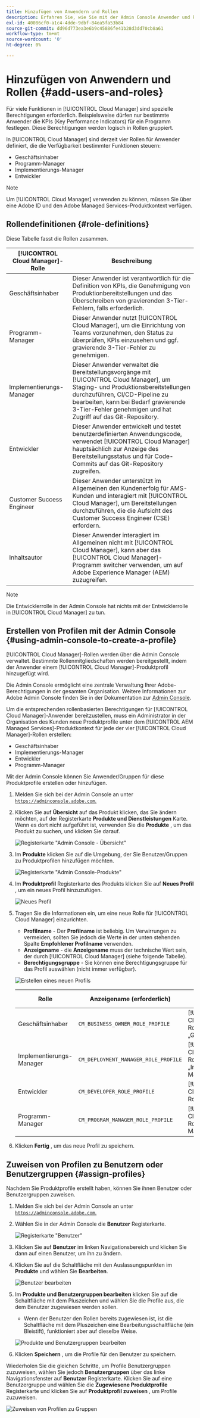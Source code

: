 ```yaml
---
title: Hinzufügen von Anwendern und Rollen
description: Erfahren Sie, wie Sie mit der Admin Console Anwender und Rollen hinzufügen und Profile erstellen können.
exl-id: 40086cf0-a1c4-4dde-9dbf-84ea5fa53b84
source-git-commit: dd96d773ea3e6b9c45886fe41b28d3dd70cb8a61
workflow-type: tm+mt
source-wordcount: '0'
ht-degree: 0%

---
```



# Hinzufügen von Anwendern und Rollen {#add-users-and-roles}

Für viele Funktionen in [!UICONTROL Cloud Manager] sind spezielle Berechtigungen erforderlich. Beispielsweise dürfen nur bestimmte Anwender die KPIs (Key Performance Indicators) für ein Programm festlegen. Diese Berechtigungen werden logisch in Rollen gruppiert.

In [!UICONTROL Cloud Manager] sind derzeit vier Rollen für Anwender definiert, die die Verfügbarkeit bestimmter Funktionen steuern:

* Geschäftsinhaber
* Programm-Manager
* Implementierungs-Manager
* Entwickler

>[!NOTE]
>
>Um [!UICONTROL Cloud Manager] verwenden zu können, müssen Sie über eine Adobe ID und den Adobe Managed Services-Produktkontext verfügen.

## Rollendefinitionen {#role-definitions}

Diese Tabelle fasst die Rollen zusammen.

| [!UICONTROL Cloud Manager]-Rolle | Beschreibung |
|--- |--- |
| Geschäftsinhaber | Dieser Anwender ist verantwortlich für die Definition von KPIs, die Genehmigung von Produktionbereitstellungen und das Überschreiben von gravierenden 3-Tier-Fehlern, falls erforderlich. |
| Programm-Manager | Dieser Anwender nutzt [!UICONTROL Cloud Manager], um die Einrichtung von Teams vorzunehmen, den Status zu überprüfen, KPIs einzusehen und ggf. gravierende 3-Tier-Fehler zu genehmigen. |
| Implementierungs-Manager | Dieser Anwender verwaltet die Bereitstellungsvorgänge mit [!UICONTROL Cloud Manager], um Staging- und Produktionsbereitstellungen durchzuführen, CI/CD-Pipeline zu bearbeiten, kann bei Bedarf gravierende 3-Tier-Fehler genehmigen und hat Zugriff auf das Git-Repository. |
| Entwickler | Dieser Anwender entwickelt und testet benutzerdefinierten Anwendungscode, verwendet [!UICONTROL Cloud Manager] hauptsächlich zur Anzeige des Bereitstellungsstatus und für Code-Commits auf das Git-Repository zugreifen. |
| Customer Success Engineer | Dieser Anwender unterstützt im Allgemeinen den Kundenerfolg für AMS-Kunden und interagiert mit [!UICONTROL Cloud Manager], um Bereitstellungen durchzuführen, die die Aufsicht des Customer Success Engineer (CSE) erfordern. |
| Inhaltsautor | Dieser Anwender interagiert im Allgemeinen nicht mit [!UICONTROL Cloud Manager], kann aber das [!UICONTROL Cloud Manager]-Programm switcher verwenden, um auf Adobe Experience Manager (AEM) zuzugreifen. |

>[!NOTE]
>
>Die Entwicklerrolle in der Admin Console hat nichts mit der Entwicklerrolle in [!UICONTROL Cloud Manager] zu tun.

## Erstellen von Profilen mit der Admin Console {#using-admin-console-to-create-a-profile}

[!UICONTROL Cloud Manager]-Rollen werden über die Admin Console verwaltet. Bestimmte Rollenmitgliedschaften werden bereitgestellt, indem der Anwender einem [!UICONTROL Cloud Manager]-Produktprofil hinzugefügt wird.

Die Admin Console ermöglicht eine zentrale Verwaltung Ihrer Adobe-Berechtigungen in der gesamten Organisation. Weitere Informationen zur Adobe Admin Console finden Sie in der Dokumentation zur [Admin Console](https://helpx.adobe.com/de/enterprise/using/admin-console.html).

Um die entsprechenden rollenbasierten Berechtigungen für [!UICONTROL Cloud Manager]-Anwender bereitzustellen, muss ein Administrator in der Organisation des Kunden neue Produktprofile unter dem [!UICONTROL AEM Managed Services]-Produktkontext für jede der vier [!UICONTROL Cloud Manager]-Rollen erstellen:

* Geschäftsinhaber
* Implementierungs-Manager
* Entwickler
* Programm-Manager

Mit der Admin Console können Sie Anwender/Gruppen für diese Produktprofile erstellen oder hinzufügen.

1. Melden Sie sich bei der Admin Console an unter [`https://adminconsole.adobe.com`.](https://adminconsole.adobe.com)

1. Klicken Sie auf **Übersicht** auf das Produkt klicken, das Sie ändern möchten, auf der Registerkarte **Produkte und Dienstleistungen** Karte. Wenn es dort nicht aufgeführt ist, verwenden Sie die **Produkte** , um das Produkt zu suchen, und klicken Sie darauf.

   ![Registerkarte &quot;Admin Console - Übersicht&quot;](/help/assets/admin-console-overview.png)

1. Im **Produkte** klicken Sie auf die Umgebung, der Sie Benutzer/Gruppen zu Produktprofilen hinzufügen möchten.

   ![Registerkarte &quot;Admin Console-Produkte&quot;](/help/assets/admin-console-product.png)

1. Im **Produktprofil** Registerkarte des Produkts klicken Sie auf **Neues Profil** , um ein neues Profil hinzuzufügen.

   ![Neues Profil](/help/assets/admin-console-product-profiles.png)

1. Tragen Sie die Informationen ein, um eine neue Rolle für [!UICONTROL Cloud Manager] einzurichten.

   * **Profilname** - Der **Profilname** ist beliebig. Um Verwirrungen zu vermeiden, sollten Sie jedoch die Werte in der unten stehenden Spalte **Empfohlener Profilname** verwenden.
   * **Anzeigename** - die **Anzeigename** muss der technische Wert sein, der durch [!UICONTROL Cloud Manager] (siehe folgende Tabelle).
   * **Berechtigungsgruppe** - Sie können eine Berechtigungsgruppe für das Profil auswählen (nicht immer verfügbar).

   ![Erstellen eines neuen Profils](/help/assets/screen_shot_2018-05-04at171819.png)

   | Rolle | Anzeigename (erforderlich) | Empfohlener Profilname |
   |---|---|---|
   | Geschäftsinhaber | `CM_BUSINESS_OWNER_ROLE_PROFILE` | [!UICONTROL Cloud Manager] – Rolle „Geschäftsinhaber“ |
   | Implementierungs-Manager | `CM_DEPLOYMENT_MANAGER_ROLE_PROFILE` | [!UICONTROL Cloud Manager] – Rolle „Implementierungs-Manager“ |
   | Entwickler | `CM_DEVELOPER_ROLE_PROFILE` | [!UICONTROL Cloud Manager] – Rolle „Entwickler“ |
   | Programm-Manager | `CM_PROGRAM_MANAGER_ROLE_PROFILE` | [!UICONTROL Cloud Manager] – Rolle „Programm-Manager“ |


1. Klicken **Fertig** , um das neue Profil zu speichern.

## Zuweisen von Profilen zu Benutzern oder Benutzergruppen {#assign-profiles}

Nachdem Sie Produktprofile erstellt haben, können Sie ihnen Benutzer oder Benutzergruppen zuweisen.

1. Melden Sie sich bei der Admin Console an unter [`https://adminconsole.adobe.com`.](https://adminconsole.adobe.com)

1. Wählen Sie in der Admin Console die **Benutzer** Registerkarte.

   ![Registerkarte &quot;Benutzer&quot;](/help/assets/admin-console-users.png)

1. Klicken Sie auf **Benutzer** im linken Navigationsbereich und klicken Sie dann auf einen Benutzer, um ihn zu ändern.

1. Klicken Sie auf die Schaltfläche mit den Auslassungspunkten im **Produkte** und wählen Sie **Bearbeiten**.

   ![Benutzer bearbeiten](/help/assets/admin-console-edit-user.png)

1. Im **Produkte und Benutzergruppen bearbeiten** klicken Sie auf die Schaltfläche mit dem Pluszeichen und wählen Sie die Profile aus, die dem Benutzer zugewiesen werden sollen.

   * Wenn der Benutzer den Rollen bereits zugewiesen ist, ist die Schaltfläche mit dem Pluszeichen eine Bearbeitungsschaltfläche (ein Bleistift), funktioniert aber auf dieselbe Weise.

   ![Produkte und Benutzergruppen bearbeiten](/help/assets/admin-console-edit-products-and-user-groups.png)

1. Klicken **Speichern** , um die Profile für den Benutzer zu speichern.

Wiederholen Sie die gleichen Schritte, um Profile Benutzergruppen zuzuweisen, wählen Sie jedoch **Benutzergruppen** über das linke Navigationsfenster auf **Benutzer** Registerkarte. Klicken Sie auf eine Benutzergruppe und wählen Sie die **Zugewiesene Produktprofile** Registerkarte und klicken Sie auf **Produktprofil zuweisen** , um Profile zuzuweisen.

![Zuweisen von Profilen zu Gruppen](/help/assets/admin-console-edit-user-groups.png)
